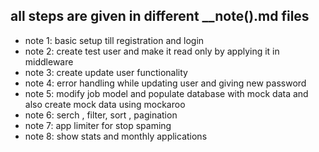 ## all steps are given in different \_\_note().md files

- note 1: basic setup till registration and login
- note 2: create test user and make it read only by applying it in middleware
- note 3: create update user functionality
- note 4: error handling while updating user and giving new password
- note 5: modify job model and populate database with mock data and also create mock data using mockaroo
- note 6: serch , filter, sort , pagination
- note 7: app limiter for stop spaming
- note 8: show stats and monthly applications
